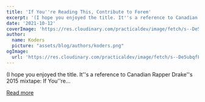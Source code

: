 ```yaml
---
title: 'If You''re Reading This, Contribute to Forem'
excerpt: '(I hope you enjoyed the title. It''s a reference to Canadian Rapper Drake''s 2015 mixtape: If You''re...'
date: '2021-10-12'
coverImage: 'https://res.cloudinary.com/practicaldev/image/fetch/s--De5ubqfF--/c_imagga_scale,f_auto,fl_progressive,h_420,q_auto,w_1000/https://dev-to-uploads.s3.amazonaws.com/uploads/articles/wbgr4dle942uy7tnjfa2.png'
author:
  name: Koders
  picture: "assets/blog/authors/koders.png"
ogImage:
  url: 'https://res.cloudinary.com/practicaldev/image/fetch/s--De5ubqfF--/c_imagga_scale,f_auto,fl_progressive,h_420,q_auto,w_1000/https://dev-to-uploads.s3.amazonaws.com/uploads/articles/wbgr4dle942uy7tnjfa2.png'
---
```


(I hope you enjoyed the title. It''s a reference to Canadian Rapper Drake''s 2015 mixtape: If You''re...

[Read more](https://dev.to/github/if-you-re-reading-this-contribute-to-forem-368o)
